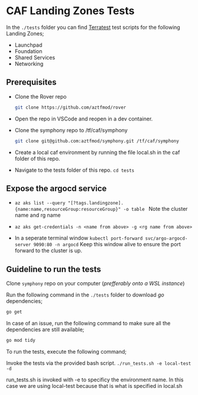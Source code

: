# CAF Landing Zones Tests

In the `./tests` folder you can find [Terratest](https://github.com/gruntwork-io/terratest) test scripts for the following Landing Zones;

- Launchpad
- Foundation
- Shared Services
- Networking

## Prerequisites

- Clone the Rover repo

  ```bash
  git clone https://github.com/aztfmod/rover
   ```

- Open the repo in VSCode and reopen in a dev container.
- Clone the symphony repo to /tf/caf/symphony
  
  ```bash
  git clone git@github.com:aztfmod/symphony.git /tf/caf/symphony
  ```

- Create a local caf environment by running the file local.sh in the caf folder of this repo.

- Navigate to the tests folder of this repo. `cd tests`

## Expose the argocd service

- `az aks list --query "[?tags.landingzone].{name:name,resourceGroup:resourceGroup}" -o table `
  Note the cluster name and rg name

- `az aks get-credentials -n <name from above> -g <rg name from above>`
- In a seperate terminal window `kubectl port-forward svc/argo-argocd-server 9090:80 -n argocd`
  Keep this window alive to ensure the port forward to the cluster is up.
  
## Guideline to run the tests

Clone `symphony` repo on your computer (_prefferably onto a WSL instance_)

Run the following command in the `./tests` folder to download _go_ dependencies;

```bash
go get
```

In case of an issue, run the following command to make sure all the dependencies are still available;

```bash
go mod tidy
```

To run the tests, execute the following command;

Invoke the tests via the provided bash script. `./run_tests.sh -e local-test -d`

run_tests.sh is invoked with -e to specificy the environment name. In this case we are using local-test because that is what is specified in local.sh